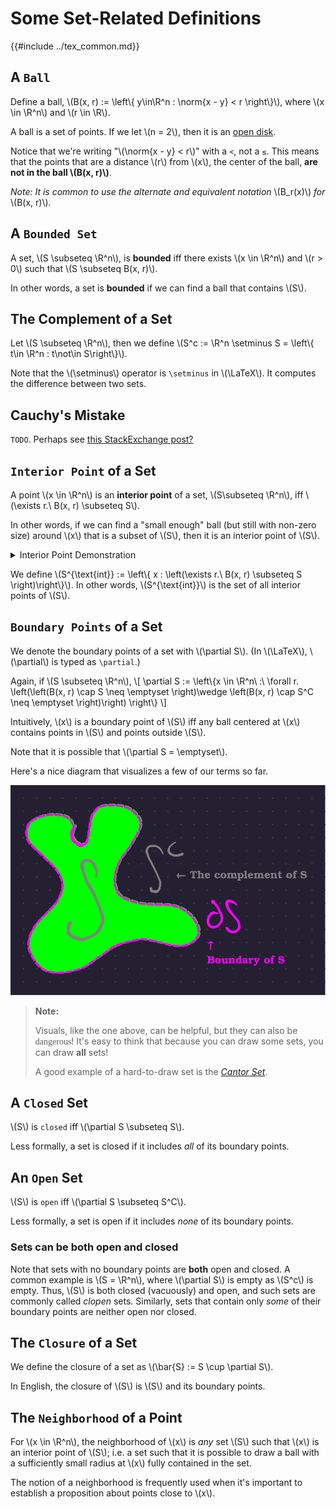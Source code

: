 # Some Set-Related Definitions

{{#include ../tex_common.md}}

## A `Ball`

Define a ball, \\(B(x, r) := \left\\{ y\in\R^n : \norm{x - y} < r \right\\}\\), where \\(x \in \R^n\\) and \\(r \in \R\\).

A ball is a set of points. If we let \\(n = 2\\), then it is an [open disk](https://en.wikipedia.org/wiki/Disk_%28mathematics%29).

Notice that we're writing "\\(\norm{x - y} < r\\)" with a `<`, not a `≤`. This means that the points that are a distance \\(r\\) from \\(x\\), the center of the ball, **are not in the ball \\(B(x, r)\\)**.

_Note: It is common to use the alternate and equivalent notation_ \\(B_r(x)\\) _for_ \\(B(x, r)\\)_._

## A `Bounded Set`

A set, \\(S \subseteq \R^n\\), is **bounded** iff there exists \\(x \in \R^n\\) and \\(r > 0\\) such that \\(S \subseteq B(x, r)\\).

In other words, a set is **bounded** if we can find a ball that contains \\(S\\).

## The Complement of a Set

Let \\(S \subseteq \R^n\\), then we define \\(S^c := \R^n \setminus S = \left\\{ t\in \R^n : t\not\in S\right\\}\\).

Note that the \\(\setminus\\) operator is `\setminus` in \\(\LaTeX\\). It computes the difference between two sets.

## Cauchy's Mistake

`TODO`. Perhaps see [this StackExchange post?](https://math.stackexchange.com/questions/1250968/where-is-cauchys-wrong-proof)

## `Interior Point` of a Set

A point \\(x \in \R^n\\) is an **interior point** of a set, \\(S\subseteq \R^n\\), iff \\(\exists r.\ B(x, r) \subseteq S\\).

In other words, if we can find a "small enough" ball (but still with non-zero size) around \\(x\\) that is a subset of \\(S\\), then it is an interior point of \\(S\\).

<details><summary>Interior Point Demonstration</summary>
<iframe src="https://www.desmos.com/calculator/7izucmc1fz?embed" width="500" height="500" style="border: 1px solid #ccc" frameborder=0></iframe>
</details>

We define \\(S^{\text{int}} := \left\\{ x : \left(\exists r.\ B(x, r) \subseteq S \right)\right\\}\\). In other words, \\(S^{\text{int}}\\) is the set of all interior points of \\(S\\).

## `Boundary Points` of a Set

We denote the boundary points of a set with \\(\partial S\\). (In \\(\LaTeX\\), \\(\partial\\) is typed as `\partial`.)

Again, if \\(S \subseteq \R^n\\),
\\[
 \partial S := \left\\{x \in \R^n\ :\ \forall r. \left(\left(B(x, r) \cap S \neq \emptyset \right)\wedge \left(B(x, r) \cap S^C \neq \emptyset \right)\right) \right\\}
\\]

Intuitively, \\(x\\) is a boundary point of \\(S\\) iff any ball centered at \\(x\\) contains points in \\(S\\) and points outside \\(S\\).

Note that it is possible that \\(\partial S = \emptyset\\).

Here's a nice diagram that visualizes a few of our terms so far.

![A visual of a set, its boundary points, and its complement](./set_definitions_diagram.svg)

> **Note:**
>
> Visuals, like the one above, can be helpful, but they can also be <span style="font-family: chiller;">dangerous</span>! It's easy to think that because you can draw some sets, you can draw **all** sets!
>
> A good example of a hard-to-draw set is the [_Cantor Set_](https://en.wikipedia.org/wiki/Cantor_set).
> 

## A `Closed` Set

\\(S\\) is `closed` iff \\(\partial S \subseteq S\\).

Less formally, a set is closed if it includes _all_ of its boundary points.

## An `Open` Set

\\(S\\) is `open` iff \\(\partial S \subseteq S^C\\).

Less formally, a set is open if it includes _none_ of its boundary points.

### Sets can be both open and closed

Note that sets with no boundary points are **both** open and closed. A common example is \\(S = \R^n\\), where \\(\partial S\\) is empty as \\(S^c\\) is empty. Thus, \\(S\\) is both closed (vacuously) and open, and such sets are commonly called _clopen_ sets. Similarly, sets that contain only _some_ of their boundary points are neither open nor closed.

## The `Closure` of a Set

We define the closure of a set as \\(\bar{S} := S \cup \partial S\\).

In English, the closure of \\(S\\) is \\(S\\) and its boundary points.

## The `Neighborhood` of a Point

For \\(x \in \R^n\\), the neighborhood of \\(x\\) is _any_ set \\(S\\) such that \\(x\\) is an interior point of \\(S\\); i.e. a set such that it is possible to draw a ball with a sufficiently small radius at \\(x\\) fully contained in the set.

The notion of a neighborhood is frequently used when it's important to establish a proposition about points close to \\(x\\).
